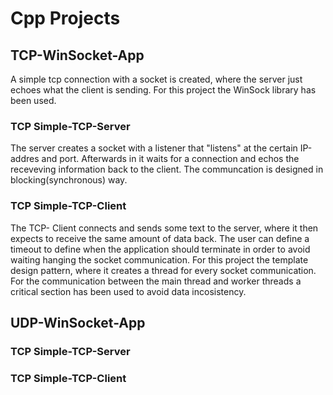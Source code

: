 # Cpp Projects

## TCP-WinSocket-App

A simple tcp connection with a socket is created, where the server just echoes what the client is sending. For this project the WinSock library has been used. 

### TCP Simple-TCP-Server

The server creates a socket with a listener that "listens" at the certain IP-addres and port. Afterwards in it waits for a connection and echos the receveving information back to the client. The communcation is designed in blocking(synchronous) way.

### TCP Simple-TCP-Client

The TCP- Client connects and sends some text to the server, where it then expects to receive the same amount of data back. The user can define a timeout to define when the application should terminate in order to avoid waiting hanging the socket communication. For this project the template design pattern, where it creates a thread for every socket communication. For the communication between the main thread and worker threads a critical section has been used to avoid data incosistency. 

## UDP-WinSocket-App



### TCP Simple-TCP-Server


### TCP Simple-TCP-Client

